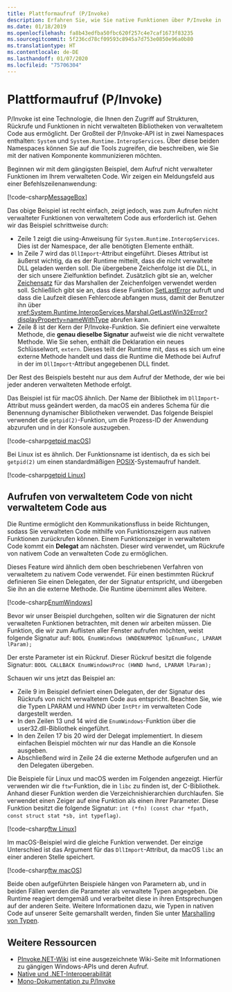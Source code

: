 ```yaml
---
title: Plattformaufruf (P/Invoke)
description: Erfahren Sie, wie Sie native Funktionen über P/Invoke in .Net aufrufen.
ms.date: 01/18/2019
ms.openlocfilehash: fa8b43edfba50fbc620f257c4e7caf1673f83235
ms.sourcegitcommit: 5f236cd78cf09593c8945a7d753e0850e96a0b80
ms.translationtype: HT
ms.contentlocale: de-DE
ms.lasthandoff: 01/07/2020
ms.locfileid: "75706304"
---
```

# <a name="platform-invoke-pinvoke"></a>Plattformaufruf (P/Invoke)

P/Invoke ist eine Technologie, die Ihnen den Zugriff auf Strukturen, Rückrufe und Funktionen in nicht verwalteten Bibliotheken von verwaltetem Code aus ermöglicht. Der Großteil der P/Invoke-API ist in zwei Namespaces enthalten: `System` und `System.Runtime.InteropServices`. Über diese beiden Namespaces können Sie auf die Tools zugreifen, die beschreiben, wie Sie mit der nativen Komponente kommunizieren möchten.

Beginnen wir mit dem gängigsten Beispiel, dem Aufruf nicht verwalteter Funktionen im Ihrem verwalteten Code. Wir zeigen ein Meldungsfeld aus einer Befehlszeilenanwendung:

[!code-csharp[MessageBox](~/samples/snippets/standard/interop/pinvoke/messagebox.cs)]

Das obige Beispiel ist recht einfach, zeigt jedoch, was zum Aufrufen nicht verwalteter Funktionen von verwaltetem Code aus erforderlich ist. Gehen wir das Beispiel schrittweise durch:

- Zeile 1 zeigt die using-Anweisung für `System.Runtime.InteropServices`. Dies ist der Namespace, der alle benötigten Elemente enthält.
- In Zeile 7 wird das `DllImport`-Attribut eingeführt. Dieses Attribut ist äußerst wichtig, da es der Runtime mitteilt, dass die nicht verwaltete DLL geladen werden soll. Die übergebene Zeichenfolge ist die DLL, in der sich unsere Zielfunktion befindet. Zusätzlich gibt sie an, welcher [Zeichensatz](./charset.md) für das Marshallen der Zeichenfolgen verwendet werden soll. Schließlich gibt sie an, dass diese Funktion [SetLastError](/windows/desktop/api/errhandlingapi/nf-errhandlingapi-setlasterror) aufruft und dass die Laufzeit diesen Fehlercode abfangen muss, damit der Benutzer ihn über <xref:System.Runtime.InteropServices.Marshal.GetLastWin32Error?displayProperty=nameWithType> abrufen kann.
- Zeile 8 ist der Kern der P/Invoke-Funktion. Sie definiert eine verwaltete Methode, die **genau dieselbe Signatur** aufweist wie die nicht verwaltete Methode. Wie Sie sehen, enthält die Deklaration ein neues Schlüsselwort, `extern`. Dieses teilt der Runtime mit, dass es sich um eine externe Methode handelt und dass die Runtime die Methode bei Aufruf in der im `DllImport`-Attribut angegebenen DLL findet.

Der Rest des Beispiels besteht nur aus dem Aufruf der Methode, der wie bei jeder anderen verwalteten Methode erfolgt.

Das Beispiel ist für macOS ähnlich. Der Name der Bibliothek im `DllImport`-Attribut muss geändert werden, da macOS ein anderes Schema für die Benennung dynamischer Bibliotheken verwendet. Das folgende Beispiel verwendet die `getpid(2)`-Funktion, um die Prozess-ID der Anwendung abzurufen und in der Konsole auszugeben.

[!code-csharp[getpid macOS](~/samples/snippets/standard/interop/pinvoke/getpid-macos.cs)]

Bei Linux ist es ähnlich. Der Funktionsname ist identisch, da es sich bei `getpid(2)` um einen standardmäßigen [POSIX](https://en.wikipedia.org/wiki/POSIX)-Systemaufruf handelt.

[!code-csharp[getpid Linux](~/samples/snippets/standard/interop/pinvoke/getpid-linux.cs)]

## <a name="invoking-managed-code-from-unmanaged-code"></a>Aufrufen von verwaltetem Code von nicht verwaltetem Code aus

Die Runtime ermöglicht den Kommunikationsfluss in beide Richtungen, sodass Sie verwalteten Code mithilfe von Funktionszeigern aus nativen Funktionen zurückrufen können. Einem Funktionszeiger in verwaltetem Code kommt ein **Delegat** am nächsten. Dieser wird verwendet, um Rückrufe von nativem Code an verwalteten Code zu ermöglichen.

Dieses Feature wird ähnlich dem oben beschriebenen Verfahren von verwaltetem zu nativem Code verwendet. Für einen bestimmten Rückruf definieren Sie einen Delegaten, der der Signatur entspricht, und übergeben Sie ihn an die externe Methode. Die Runtime übernimmt alles Weitere.

[!code-csharp[EnumWindows](~/samples/snippets/standard/interop/pinvoke/enumwindows.cs)]

Bevor wir unser Beispiel durchgehen, sollten wir die Signaturen der nicht verwalteten Funktionen betrachten, mit denen wir arbeiten müssen. Die Funktion, die wir zum Auflisten aller Fenster aufrufen möchten, weist folgende Signatur auf: `BOOL EnumWindows (WNDENUMPROC lpEnumFunc, LPARAM lParam);`

Der erste Parameter ist ein Rückruf. Dieser Rückruf besitzt die folgende Signatur: `BOOL CALLBACK EnumWindowsProc (HWND hwnd, LPARAM lParam);`

Schauen wir uns jetzt das Beispiel an:

- Zeile 9 im Beispiel definiert einen Delegaten, der der Signatur des Rückrufs von nicht verwaltetem Code aus entspricht. Beachten Sie, wie die Typen LPARAM und HWND über `IntPtr` im verwalteten Code dargestellt werden.
- In den Zeilen 13 und 14 wird die `EnumWindows`-Funktion über die user32.dll-Bibliothek eingeführt.
- In den Zeilen 17 bis 20 wird der Delegat implementiert. In diesem einfachen Beispiel möchten wir nur das Handle an die Konsole ausgeben.
- Abschließend wird in Zeile 24 die externe Methode aufgerufen und an den Delegaten übergeben.

Die Beispiele für Linux und macOS werden im Folgenden angezeigt. Hierfür verwenden wir die `ftw`-Funktion, die in `libc` zu finden ist, der C-Bibliothek. Anhand dieser Funktion werden die Verzeichnishierarchien durchlaufen. Sie verwendet einen Zeiger auf eine Funktion als einen ihrer Parameter. Diese Funktion besitzt die folgende Signatur: `int (*fn) (const char *fpath, const struct stat *sb, int typeflag)`.

[!code-csharp[ftw Linux](~/samples/snippets/standard/interop/pinvoke/ftw-linux.cs)]

Im macOS-Beispiel wird die gleiche Funktion verwendet. Der einzige Unterschied ist das Argument für das `DllImport`-Attribut, da macOS `libc` an einer anderen Stelle speichert.

[!code-csharp[ftw macOS](~/samples/snippets/standard/interop/pinvoke/ftw-macos.cs)]

Beide oben aufgeführten Beispiele hängen von Parametern ab, und in beiden Fällen werden die Parameter als verwaltete Typen angegeben. Die Runtime reagiert demgemäß und verarbeitet diese in ihren Entsprechungen auf der anderen Seite. Weitere Informationen dazu, wie Typen in nativen Code auf unserer Seite gemarshallt werden, finden Sie unter [Marshalling von Typen](type-marshaling.md).

## <a name="more-resources"></a>Weitere Ressourcen

- [PInvoke.NET-Wiki](https://www.pinvoke.net/) ist eine ausgezeichnete Wiki-Seite mit Informationen zu gängigen Windows-APIs und deren Aufruf.
- [Native und .NET-Interoperabilität](/cpp/dotnet/native-and-dotnet-interoperability)
- [Mono-Dokumentation zu P/Invoke](https://www.mono-project.com/docs/advanced/pinvoke/)
